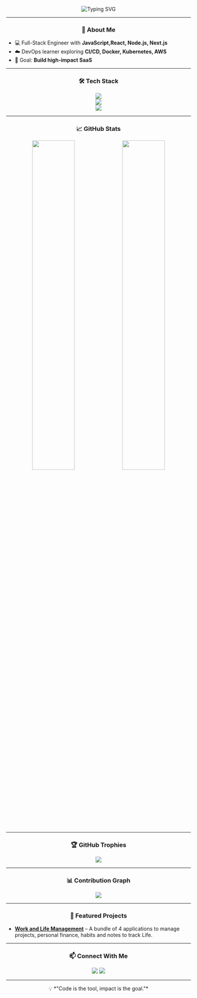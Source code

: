 <!-- Typing SVG -->
<!-- Typing SVG -->
<p align="center">
  <img src="https://readme-typing-svg.herokuapp.com?font=Fira+Code&size=26&duration=3000&pause=1000&color=66CCFF&center=true&vCenter=true&width=650&lines=Hi%2C+I'm+Heitor+Paulo+👋;Full-Stack+Engineer+%7C+DevOps+Enthusiast;" alt="Typing SVG" />
</p>


---

<h3 align="center">🚀 About Me</h3>

- 💻 Full-Stack Engineer with **JavaScript,React, Node.js, Next.js**  
- ☁️ DevOps learner exploring **CI/CD, Docker, Kubernetes, AWS**   
- 🎯 Goal: **Build high-impact SaaS**

---

<h3 align="center">🛠 Tech Stack</h3>

<p align="center">
  <!-- Languages -->
  <img src="https://skillicons.dev/icons?i=js,ts,react,nextjs,nodejs,python,html,css,tailwind" />
  <br/>
  <!-- DevOps -->
  <img src="https://skillicons.dev/icons?i=docker,kubernetes,aws,linux,bash" />
  <br/>
  <!-- Databases -->
  <img src="https://skillicons.dev/icons?i=postgres,mongodb,prisma" />
  <!-- Deployment platforms -->

</p>

---

<h3 align="center">📈 GitHub Stats</h3>

<p align="center">
  <img width="48%" src="https://github-readme-stats.vercel.app/api?username=heitor931&show_icons=true&theme=tokyonight" />
  <img width="48%" src="https://github-readme-streak-stats.herokuapp.com/?user=heitor931&theme=tokyonight" />
</p>

---

<h3 align="center">🏆 GitHub Trophies</h3>

<p align="center">
  <img src="https://github-profile-trophy.vercel.app/?username=heitor931&theme=tokyonight&column=7" />
</p>

---

<h3 align="center">📊 Contribution Graph</h3>

<p align="center">
  <img src="https://github-readme-activity-graph.vercel.app/graph?username=heitor931&theme=tokyo-night" />
</p>

---

<h3 align="center">🌟 Featured Projects</h3>

- **[Work and Life Management](https://next13-study-case.vercel.app/)** – A bundle of 4 applications to manage projects, personal finance, habits and notes to track Life. 
  
---

<h3 align="center">📫 Connect With Me</h3>

<p align="center">
  <a href="mailto:heitorino1@gmail.com"><img src="https://img.shields.io/badge/Email-D14836?style=for-the-badge&logo=gmail&logoColor=white"></a>
  <a href="https://linkedin.com/in/heitor-paulo"><img src="https://img.shields.io/badge/LinkedIn-0077B5?style=for-the-badge&logo=linkedin&logoColor=white"></a>
  
</p>

---

<p align="center">
  💡 *"Code is the tool, impact is the goal."*
</p>
